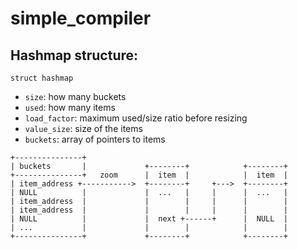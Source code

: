 # simple_compiler

## Hashmap structure:

`struct hashmap`
-    `size`: how many buckets
-    `used`: how many items
-    `load_factor`: maximum used/size ratio before resizing
-    `value_size`: size of the items
-    `buckets`: array of pointers to items


```
+---------------+
| buckets       |             +--------+            +--------+
+---------------+   zoom      |  item  |            |  item  |
| item_address +----------->  +--------+     +--->  +--------+
| NULL          |             |  ...   |     |      |  ...   |
| item_address  |             |        |     |      |        |
| item_address  |             |        |     |      |        |
| NULL          |             |  next +------+      |  NULL  |
| ...           |             |        |            |        |
+---------------+             +--------+            +--------+
```
